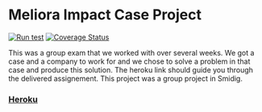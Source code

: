 # Meliora Impact Case Project
[![Run test](https://github.com/The-13th-reason/Meliora-Impact/actions/workflows/test.yml/badge.svg)](https://github.com/The-13th-reason/Meliora-Impact/actions/workflows/test.yml)
[![Coverage Status](https://coveralls.io/repos/github/The-13th-reason/Meliora-Impact/badge.svg?branch=feature/project-refactor&t=y6woRe)](https://coveralls.io/github/The-13th-reason/Meliora-Impact?branch=feature/project-refactor)

This was a group exam that we worked with over several weeks. We got a case and a company to work for and we chose to solve a problem in that case and produce this solution. The heroku link should guide you through the delivered assignement. This project was a group project in Smidig.

### [Heroku](https://meliora-impact.herokuapp.com/onboarding)

